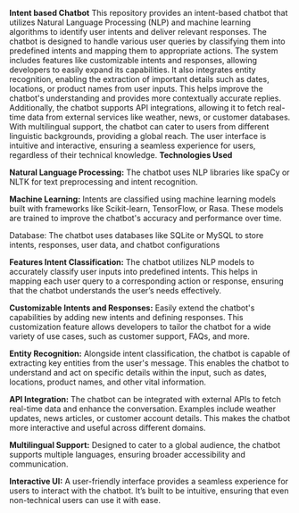 **Intent based Chatbot**
This repository provides an intent-based chatbot that utilizes Natural Language Processing (NLP) and machine learning algorithms to identify user intents and deliver relevant responses. The chatbot is designed to handle various user queries by classifying them into predefined intents and mapping them to appropriate actions. The system includes features like customizable intents and responses, allowing developers to easily expand its capabilities. It also integrates entity recognition, enabling the extraction of important details such as dates, locations, or product names from user inputs. This helps improve the chatbot's understanding and provides more contextually accurate replies. Additionally, the chatbot supports API integrations, allowing it to fetch real-time data from external services like weather, news, or customer databases. With multilingual support, the chatbot can cater to users from different linguistic backgrounds, providing a global reach. The user interface is intuitive and interactive, ensuring a seamless experience for users, regardless of their technical knowledge.
**Technologies Used**


**Natural Language Processing:** The chatbot uses NLP libraries like spaCy or NLTK for text preprocessing and intent recognition.


**Machine Learning:** Intents are classified using machine learning models built with frameworks like Scikit-learn, TensorFlow, or Rasa. These models are trained to improve the chatbot's accuracy and performance over time.

Database: The chatbot uses databases like SQLite or MySQL to store intents, responses, user data, and chatbot configurations

**Features
Intent Classification:** The chatbot utilizes NLP models to accurately classify user inputs into predefined intents. This helps in mapping each user query to a corresponding action or response, ensuring that the chatbot understands the user’s needs effectively.

**Customizable Intents and Responses:** Easily extend the chatbot's capabilities by adding new intents and defining responses. This customization feature allows developers to tailor the chatbot for a wide variety of use cases, such as customer support, FAQs, and more.

**Entity Recognition:** Alongside intent classification, the chatbot is capable of extracting key entities from the user's message. This enables the chatbot to understand and act on specific details within the input, such as dates, locations, product names, and other vital information.

**API Integration:** The chatbot can be integrated with external APIs to fetch real-time data and enhance the conversation. Examples include weather updates, news articles, or customer account details. This makes the chatbot more interactive and useful across different domains.

**Multilingual Support:** Designed to cater to a global audience, the chatbot supports multiple languages, ensuring broader accessibility and communication.

**Interactive UI:** A user-friendly interface provides a seamless experience for users to interact with the chatbot. It’s built to be intuitive, ensuring that even non-technical users can use it with ease.

